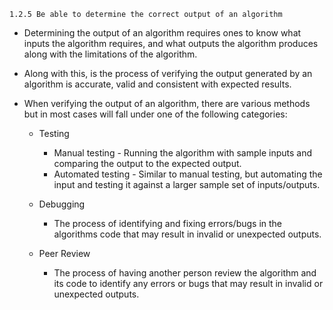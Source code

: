 ```
1.2.5 Be able to determine the correct output of an algorithm
```


- Determining the output of an algorithm requires ones to know what inputs the algorithm requires, and what outputs the algorithm produces along with the limitations of the algorithm.

- Along with this, is the process of verifying the output generated by an algorithm is accurate, valid and consistent with expected results.

- When verifying the output of an algorithm, there are various methods but in most cases will fall under one of the following categories:
    + Testing
        * Manual testing - Running the algorithm with sample inputs and comparing the output to the expected output.
        * Automated testing - Similar to manual testing, but automating the input and testing it against a larger sample set of inputs/outputs.
    
    + Debugging
        * The process of identifying and fixing errors/bugs in the algorithms code that may result in invalid or unexpected outputs.
    
    + Peer Review
        * The process of having another person review the algorithm and its code to identify any errors or bugs that may result in invalid or unexpected outputs.

